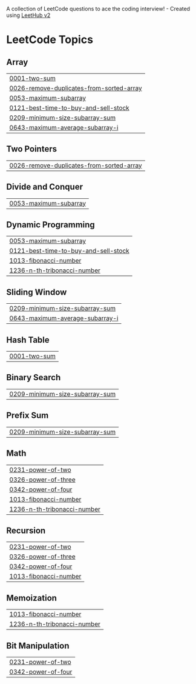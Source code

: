 A collection of LeetCode questions to ace the coding interview! - Created using [LeetHub v2](https://github.com/arunbhardwaj/LeetHub-2.0)
<!---LeetCode Topics Start-->
# LeetCode Topics
## Array
|  |
| ------- |
| [0001-two-sum](https://github.com/yerraprasannareddy/Leet_Code/tree/master/0001-two-sum) |
| [0026-remove-duplicates-from-sorted-array](https://github.com/yerraprasannareddy/Leet_Code/tree/master/0026-remove-duplicates-from-sorted-array) |
| [0053-maximum-subarray](https://github.com/yerraprasannareddy/Leet_Code/tree/master/0053-maximum-subarray) |
| [0121-best-time-to-buy-and-sell-stock](https://github.com/yerraprasannareddy/Leet_Code/tree/master/0121-best-time-to-buy-and-sell-stock) |
| [0209-minimum-size-subarray-sum](https://github.com/yerraprasannareddy/Leet_Code/tree/master/0209-minimum-size-subarray-sum) |
| [0643-maximum-average-subarray-i](https://github.com/yerraprasannareddy/Leet_Code/tree/master/0643-maximum-average-subarray-i) |
## Two Pointers
|  |
| ------- |
| [0026-remove-duplicates-from-sorted-array](https://github.com/yerraprasannareddy/Leet_Code/tree/master/0026-remove-duplicates-from-sorted-array) |
## Divide and Conquer
|  |
| ------- |
| [0053-maximum-subarray](https://github.com/yerraprasannareddy/Leet_Code/tree/master/0053-maximum-subarray) |
## Dynamic Programming
|  |
| ------- |
| [0053-maximum-subarray](https://github.com/yerraprasannareddy/Leet_Code/tree/master/0053-maximum-subarray) |
| [0121-best-time-to-buy-and-sell-stock](https://github.com/yerraprasannareddy/Leet_Code/tree/master/0121-best-time-to-buy-and-sell-stock) |
| [1013-fibonacci-number](https://github.com/yerraprasannareddy/Leet_Code/tree/master/1013-fibonacci-number) |
| [1236-n-th-tribonacci-number](https://github.com/yerraprasannareddy/Leet_Code/tree/master/1236-n-th-tribonacci-number) |
## Sliding Window
|  |
| ------- |
| [0209-minimum-size-subarray-sum](https://github.com/yerraprasannareddy/Leet_Code/tree/master/0209-minimum-size-subarray-sum) |
| [0643-maximum-average-subarray-i](https://github.com/yerraprasannareddy/Leet_Code/tree/master/0643-maximum-average-subarray-i) |
## Hash Table
|  |
| ------- |
| [0001-two-sum](https://github.com/yerraprasannareddy/Leet_Code/tree/master/0001-two-sum) |
## Binary Search
|  |
| ------- |
| [0209-minimum-size-subarray-sum](https://github.com/yerraprasannareddy/Leet_Code/tree/master/0209-minimum-size-subarray-sum) |
## Prefix Sum
|  |
| ------- |
| [0209-minimum-size-subarray-sum](https://github.com/yerraprasannareddy/Leet_Code/tree/master/0209-minimum-size-subarray-sum) |
## Math
|  |
| ------- |
| [0231-power-of-two](https://github.com/yerraprasannareddy/Leet_Code/tree/master/0231-power-of-two) |
| [0326-power-of-three](https://github.com/yerraprasannareddy/Leet_Code/tree/master/0326-power-of-three) |
| [0342-power-of-four](https://github.com/yerraprasannareddy/Leet_Code/tree/master/0342-power-of-four) |
| [1013-fibonacci-number](https://github.com/yerraprasannareddy/Leet_Code/tree/master/1013-fibonacci-number) |
| [1236-n-th-tribonacci-number](https://github.com/yerraprasannareddy/Leet_Code/tree/master/1236-n-th-tribonacci-number) |
## Recursion
|  |
| ------- |
| [0231-power-of-two](https://github.com/yerraprasannareddy/Leet_Code/tree/master/0231-power-of-two) |
| [0326-power-of-three](https://github.com/yerraprasannareddy/Leet_Code/tree/master/0326-power-of-three) |
| [0342-power-of-four](https://github.com/yerraprasannareddy/Leet_Code/tree/master/0342-power-of-four) |
| [1013-fibonacci-number](https://github.com/yerraprasannareddy/Leet_Code/tree/master/1013-fibonacci-number) |
## Memoization
|  |
| ------- |
| [1013-fibonacci-number](https://github.com/yerraprasannareddy/Leet_Code/tree/master/1013-fibonacci-number) |
| [1236-n-th-tribonacci-number](https://github.com/yerraprasannareddy/Leet_Code/tree/master/1236-n-th-tribonacci-number) |
## Bit Manipulation
|  |
| ------- |
| [0231-power-of-two](https://github.com/yerraprasannareddy/Leet_Code/tree/master/0231-power-of-two) |
| [0342-power-of-four](https://github.com/yerraprasannareddy/Leet_Code/tree/master/0342-power-of-four) |
<!---LeetCode Topics End-->
